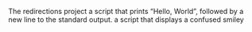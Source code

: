The redirections project
a script that prints “Hello, World”, followed by a new line to the standard output.
 a script that displays a confused smiley

